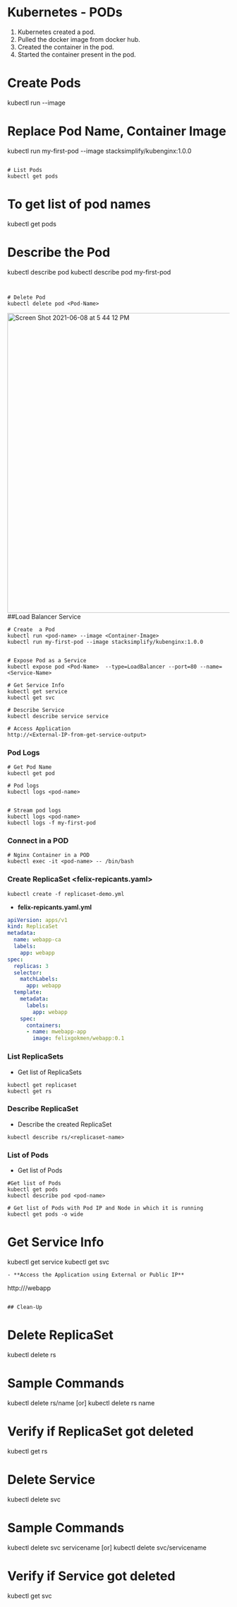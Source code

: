 # Kubernetes  - PODs
1. Kubernetes created a pod.
2. Pulled the docker image from docker hub.
3. Created the container in the pod.
4. Started the container present in the pod.

# Create Pods
kubectl run <pod-name> --image <Container-Image> 

# Replace Pod Name, Container Image
kubectl run my-first-pod --image stacksimplify/kubenginx:1.0.0
```  

# List Pods
kubectl get pods

```
# To get list of pod names
kubectl get pods

# Describe the Pod
kubectl describe pod <Pod-Name>
kubectl describe pod my-first-pod 
```


# Delete Pod
kubectl delete pod <Pod-Name>
```
<img width="678" alt="Screen Shot 2021-06-08 at 5 44 12 PM" src="https://user-images.githubusercontent.com/63836841/121262681-85248980-c882-11eb-9c07-c94a2e14ff1a.png">
##Load Balancer Service 

```
# Create  a Pod
kubectl run <pod-name> --image <Container-Image> 
kubectl run my-first-pod --image stacksimplify/kubenginx:1.0.0 


# Expose Pod as a Service
kubectl expose pod <Pod-Name>  --type=LoadBalancer --port=80 --name=<Service-Name>

# Get Service Info
kubectl get service
kubectl get svc

# Describe Service
kubectl describe service service

# Access Application
http://<External-IP-from-get-service-output>
```

### Pod Logs
```
# Get Pod Name
kubectl get pod

# Pod logs
kubectl logs <pod-name>


# Stream pod logs 
kubectl logs <pod-name>
kubectl logs -f my-first-pod
```

### Connect in a POD
```
# Nginx Container in a POD
kubectl exec -it <pod-name> -- /bin/bash

```

### Create ReplicaSet <felix-repicants.yaml>

```
kubectl create -f replicaset-demo.yml
```
- **felix-repicants.yaml.yml**
```yml
apiVersion: apps/v1
kind: ReplicaSet
metadata:
  name: webapp-ca
  labels:
    app: webapp
spec:
  replicas: 3
  selector:
    matchLabels:
      app: webapp
  template:
    metadata:
      labels:
        app: webapp
    spec:
      containers:
      - name: mwebapp-app
        image: felixgokmen/webapp:0.1
```

### List ReplicaSets
- Get list of ReplicaSets
```
kubectl get replicaset
kubectl get rs
```

### Describe ReplicaSet
- Describe the created ReplicaSet
```
kubectl describe rs/<replicaset-name>

```

### List of Pods
- Get list of Pods
```
#Get list of Pods
kubectl get pods
kubectl describe pod <pod-name>

# Get list of Pods with Pod IP and Node in which it is running
kubectl get pods -o wide
```

# Get Service Info
kubectl get service
kubectl get svc

```
- **Access the Application using External or Public IP**
```
http://<External-IP-from-get-service-output>/webapp
```

## Clean-Up
```
# Delete ReplicaSet
kubectl delete rs <ReplicaSet-Name>

# Sample Commands
kubectl delete rs/name
[or]
kubectl delete rs name

# Verify if ReplicaSet got deleted
kubectl get rs

# Delete Service
kubectl delete svc <service-name>

# Sample Commands
kubectl delete svc servicename
[or]
kubectl delete svc/servicename

# Verify if Service got deleted
kubectl get svc
```
